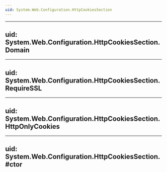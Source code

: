 ```yaml
---
uid: System.Web.Configuration.HttpCookiesSection
---
```


---
uid: System.Web.Configuration.HttpCookiesSection.Domain
---

---
uid: System.Web.Configuration.HttpCookiesSection.RequireSSL
---

---
uid: System.Web.Configuration.HttpCookiesSection.HttpOnlyCookies
---

---
uid: System.Web.Configuration.HttpCookiesSection.#ctor
---
